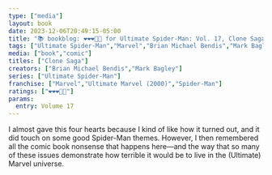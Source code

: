 ```yaml
---
type: ["media"]
layout: book
date: 2023-12-06T20:49:15-05:00
title: "📚 bookblog: ❤️❤️❤️🖤🖤 for Ultimate Spider-Man: Vol. 17, Clone Saga, by Brian Michael Bendis and Mark Bagley"
tags: ["Ultimate Spider-Man","Marvel","Brian Michael Bendis","Mark Bagley","comics"]
media: ["book","comic"]
titles: ["Clone Saga"]
creators: ["Brian Michael Bendis","Mark Bagley"]
series: ["Ultimate Spider-Man"]
franchise: ["Marvel","Ultimate Marvel (2000)","Spider-Man"]
ratings: ["❤️❤️❤️🖤🖤"]
params:
  entry: Volume 17
---
```


I almost gave this four hearts because I kind of like how it turned out, and it did touch on some good Spider-Man themes. However, I then remembered all the comic book nonsense that happens here—and the way that so many of these issues demonstrate how terrible it would be to live in the (Ultimate) Marvel universe.
